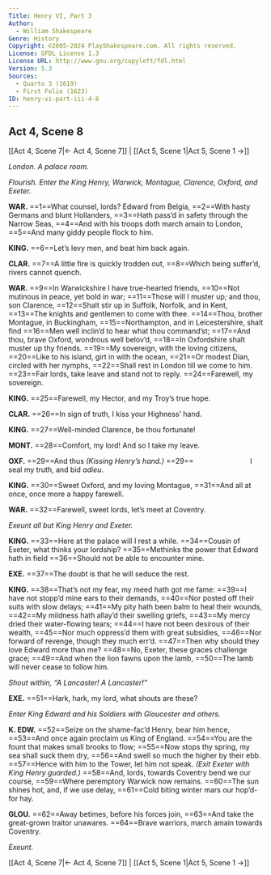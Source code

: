 ```yaml
---
Title: Henry VI, Part 3
Author: 
  - William Shakespeare
Genre: History
Copyright: ©2005-2024 PlayShakespeare.com. All rights reserved.
License: GFDL License 1.3
License URL: http://www.gnu.org/copyleft/fdl.html
Version: 5.3
Sources:
  - Quarto 3 (1619)
  - First Folio (1623)
ID: henry-vi-part-iii-4-8
---
```


## Act 4, Scene 8
[[Act 4, Scene 7|← Act 4, Scene 7]] | [[Act 5, Scene 1|Act 5, Scene 1 →]]

*London. A palace room.*

*Flourish. Enter the King Henry, Warwick, Montague, Clarence, Oxford, and Exeter.*

**WAR.**
==1==What counsel, lords? Edward from Belgia,
==2==With hasty Germans and blunt Hollanders,
==3==Hath pass’d in safety through the Narrow Seas,
==4==And with his troops doth march amain to London,
==5==And many giddy people flock to him.

**KING.**
==6==Let’s levy men, and beat him back again.

**CLAR.**
==7==A little fire is quickly trodden out,
==8==Which being suffer’d, rivers cannot quench.

**WAR.**
==9==In Warwickshire I have true-hearted friends,
==10==Not mutinous in peace, yet bold in war;
==11==Those will I muster up; and thou, son Clarence,
==12==Shalt stir up in Suffolk, Norfolk, and in Kent,
==13==The knights and gentlemen to come with thee.
==14==Thou, brother Montague, in Buckingham,
==15==Northampton, and in Leicestershire, shalt find
==16==Men well inclin’d to hear what thou command’st;
==17==And thou, brave Oxford, wondrous well belov’d,
==18==In Oxfordshire shalt muster up thy friends.
==19==My sovereign, with the loving citizens,
==20==Like to his island, girt in with the ocean,
==21==Or modest Dian, circled with her nymphs,
==22==Shall rest in London till we come to him.
==23==Fair lords, take leave and stand not to reply.
==24==Farewell, my sovereign.

**KING.**
==25==Farewell, my Hector, and my Troy’s true hope.

**CLAR.**
==26==In sign of truth, I kiss your Highness’ hand.

**KING.**
==27==Well-minded Clarence, be thou fortunate!

**MONT.**
==28==Comfort, my lord! And so I take my leave.

**OXF.**
==29==And thus
*(Kissing Henry’s hand.)*
==29==        I seal my truth, and bid *adieu*.

**KING.**
==30==Sweet Oxford, and my loving Montague,
==31==And all at once, once more a happy farewell.

**WAR.**
==32==Farewell, sweet lords, let’s meet at Coventry.

*Exeunt all but King Henry and Exeter.*

**KING.**
==33==Here at the palace will I rest a while.
==34==Cousin of Exeter, what thinks your lordship?
==35==Methinks the power that Edward hath in field
==36==Should not be able to encounter mine.

**EXE.**
==37==The doubt is that he will seduce the rest.

**KING.**
==38==That’s not my fear, my meed hath got me fame:
==39==I have not stopp’d mine ears to their demands,
==40==Nor posted off their suits with slow delays;
==41==My pity hath been balm to heal their wounds,
==42==My mildness hath allay’d their swelling griefs,
==43==My mercy dried their water-flowing tears;
==44==I have not been desirous of their wealth,
==45==Nor much oppress’d them with great subsidies,
==46==Nor forward of revenge, though they much err’d.
==47==Then why should they love Edward more than me?
==48==No, Exeter, these graces challenge grace;
==49==And when the lion fawns upon the lamb,
==50==The lamb will never cease to follow him.

*Shout within, “A Lancaster! A Lancaster!”*

**EXE.**
==51==Hark, hark, my lord, what shouts are these?

*Enter King Edward and his Soldiers with Gloucester and others.*

**K. EDW.**
==52==Seize on the shame-fac’d Henry, bear him hence,
==53==And once again proclaim us King of England.
==54==You are the fount that makes small brooks to flow;
==55==Now stops thy spring, my sea shall suck them dry,
==56==And swell so much the higher by their ebb.
==57==Hence with him to the Tower, let him not speak.
*(Exit Exeter with King Henry guarded.)*
==58==And, lords, towards Coventry bend we our course,
==59==Where peremptory Warwick now remains.
==60==The sun shines hot, and, if we use delay,
==61==Cold biting winter mars our hop’d-for hay.

**GLOU.**
==62==Away betimes, before his forces join,
==63==And take the great-grown traitor unawares.
==64==Brave warriors, march amain towards Coventry.

*Exeunt.*

[[Act 4, Scene 7|← Act 4, Scene 7]] | [[Act 5, Scene 1|Act 5, Scene 1 →]]